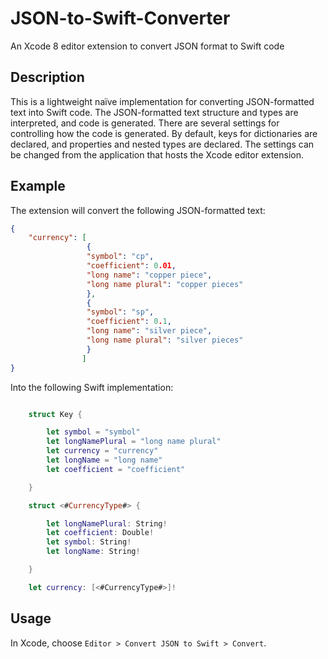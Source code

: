 # JSON-to-Swift-Converter
An Xcode 8 editor extension to convert JSON format to Swift code

## Description
This is a lightweight naïve implementation for converting JSON-formatted text into Swift code. The JSON-formatted text structure and types are interpreted, and code is generated.
There are several settings for controlling how the code is generated. By default, keys for dictionaries are declared, and properties and nested types are declared. The settings can be changed from the application that hosts the Xcode editor extension.

## Example

The extension will convert the following JSON-formatted text:
```json
{
    "currency": [
                 {
                 "symbol": "cp",
                 "coefficient": 0.01,
                 "long name": "copper piece",
                 "long name plural": "copper pieces"
                 },
                 {
                 "symbol": "sp",
                 "coefficient": 0.1,
                 "long name": "silver piece",
                 "long name plural": "silver pieces"
                 }
                ]
}
```
Into the following Swift implementation:

```swift

    struct Key {

        let symbol = "symbol"
        let longNamePlural = "long name plural"
        let currency = "currency"
        let longName = "long name"
        let coefficient = "coefficient"

    }

    struct <#CurrencyType#> {

        let longNamePlural: String!
        let coefficient: Double!
        let symbol: String!
        let longName: String!

    }

    let currency: [<#CurrencyType#>]!

```

## Usage
In Xcode, choose `Editor > Convert JSON to Swift > Convert`. 


